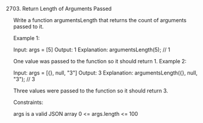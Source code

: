 2703. Return Length of Arguments Passed


Write a function argumentsLength that returns the count of arguments passed to it.

Example 1:

Input: args = [5]
Output: 1
Explanation:
argumentsLength(5); // 1

One value was passed to the function so it should return 1.
Example 2:

Input: args = [{}, null, "3"]
Output: 3
Explanation:
argumentsLength({}, null, "3"); // 3

Three values were passed to the function so it should return 3.


Constraints:

args is a valid JSON array
0 <= args.length <= 100
